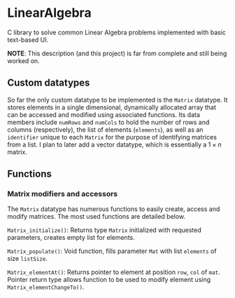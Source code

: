 # LinearAlgebra
C library to solve common Linear Algebra problems implemented with basic text-based UI. 

**NOTE**: This description (and this project) is far from complete and still being worked on.

## Custom datatypes
So far the only custom datatype to be implemented is the `Matrix` datatype. It stores elements in a single dimensional, dynamically allocated array that can be accessed and modified using associated functions. Its data members include `numRows` and `numCols` to hold the number of rows and columns (respectively), the list of elements (`elements`), as well as an `identifier` unique to each `Matrix` for the purpose of identifying matrices from a list. I plan to later add a vector datatype, which is essentially a $1\times n$ matrix.

## Functions
### Matrix modifiers and accessors
The `Matrix` datatype has numerous functions to easily create, access and modify matrices.
The most used functions are detailed below.

`Matrix_initialize()`:
Returns type `Matrix` initialized with requested parameters, creates empty list for elements.

`Matrix_populate()`:
Void function, fills parameter `Mat` with list `elements` of size `listSize`.

`Matrix_elementAt()`:
Returns pointer to element at position `row`, `col` of `mat`. Pointer return type allows function to be used to modify element using `Matrix_elementChangeTo()`.
